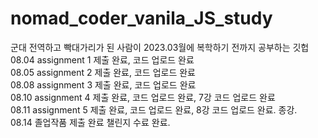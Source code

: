 # nomad_coder_vanila_JS_study
군대 전역하고 빡대가리가 된 사람이 2023.03월에 복학하기 전까지 공부하는 깃헙
</br>
08.04 assignment 1 제출 완료, 코드 업로드 완료
</br>
08.05 assignment 2 제출 완료, 코드 업로드 완료
</br>
08.08 assignment 3 제출 완료, 코드 업로드 완료
</br>
08.10 assignment 4 제출 완료, 코드 업로드 완료, 7강 코드 업로드 완료
</br>
08.11 assignment 5 제출 완료, 코드 업로드 완료, 8강 코드 업로드 완료. 종강.
</br>
08.14 졸업작품 제출 완료 챌린지 수료 완료.
